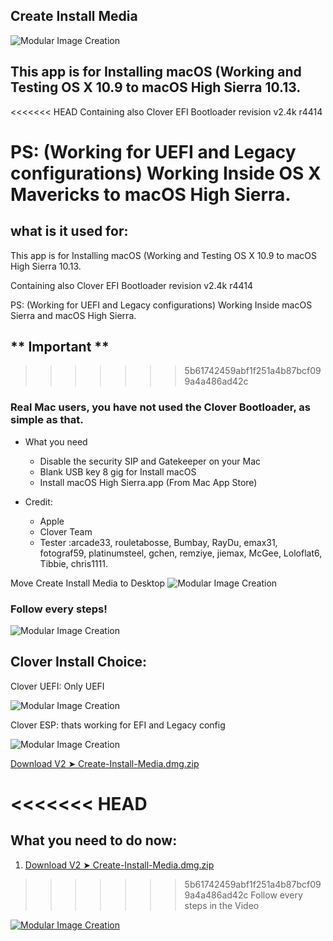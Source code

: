 ## Create Install Media
![Modular Image Creation](https://i11.servimg.com/u/f11/18/50/18/69/appico12.png)
 
## This app is for Installing macOS (Working and Testing OS X 10.9 to macOS High Sierra 10.13.

<<<<<<< HEAD
Containing also Clover EFI Bootloader revision v2.4k r4414

PS: (Working for UEFI and Legacy configurations)
Working Inside OS X Mavericks to macOS High Sierra.
=======
## what is it used for: 
This app is for Installing macOS (Working and Testing OS X 10.9 to macOS High Sierra 10.13.

Containing also Clover EFI Bootloader revision v2.4k r4414

PS: (Working for UEFI and Legacy configurations)
Working Inside macOS Sierra and macOS High Sierra.
## ** Important **
>>>>>>> 5b61742459abf1f251a4b87bcf099a4a486ad42c


### Real Mac users, you have not used the Clover Bootloader, as simple as that.

* What you need

   - Disable the security SIP and Gatekeeper on your Mac
   - Blank USB key 8 gig for Install macOS
   - Install macOS High Sierra.app (From Mac App Store)
 
* Credit:
 
   - Apple 
   - Clover Team 
   - Tester :arcade33, rouletabosse, Bumbay, RayDu, emax31, fotograf59, platinumsteel, gchen,  remziye,  jiemax, McGee, Loloflat6, Tibbie, chris1111.


Move Create Install Media to Desktop
![Modular Image Creation](https://i11.servimg.com/u/f11/18/50/18/69/captur25.jpg)

### Follow every steps!

![Modular Image Creation](https://i11.servimg.com/u/f11/18/50/18/69/start10.png)


## Clover Install Choice:
Clover UEFI: Only UEFI

![Modular Image Creation](https://i11.servimg.com/u/f11/18/50/18/69/125.png)

Clover ESP: thats working for  EFI and Legacy config

![Modular Image Creation](https://i11.servimg.com/u/f11/18/50/18/69/211.png)


[Download V2 ➤ Create-Install-Media.dmg.zip](https://github.com/chris1111/Create-Install-Media/releases/tag/V2)

<<<<<<< HEAD
=======
## What you need to do now:

1. [Download V2 ➤ Create-Install-Media.dmg.zip](https://github.com/chris1111/Create-Install-Media/releases/tag/V2)

>>>>>>> 5b61742459abf1f251a4b87bcf099a4a486ad42c
Follow every steps in the Video

[![Modular Image Creation](https://i11.servimg.com/u/f11/18/50/18/69/videos10.jpg)](https://www.youtube.com/watch?v=356EejXWwIU)